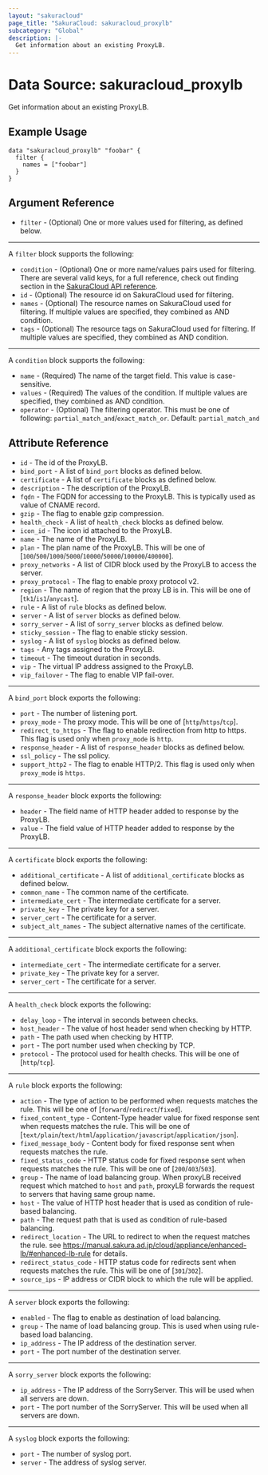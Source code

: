 ```yaml
---
layout: "sakuracloud"
page_title: "SakuraCloud: sakuracloud_proxylb"
subcategory: "Global"
description: |-
  Get information about an existing ProxyLB.
---
```


# Data Source: sakuracloud_proxylb

Get information about an existing ProxyLB.

## Example Usage

```hcl
data "sakuracloud_proxylb" "foobar" {
  filter {
    names = ["foobar"]
  }
}
```
## Argument Reference

* `filter` - (Optional) One or more values used for filtering, as defined below.

---

A `filter` block supports the following:

* `condition` - (Optional) One or more name/values pairs used for filtering. There are several valid keys, for a full reference, check out finding section in the [SakuraCloud API reference](https://developer.sakura.ad.jp/cloud/api/1.1/).
* `id` - (Optional) The resource id on SakuraCloud used for filtering.
* `names` - (Optional) The resource names on SakuraCloud used for filtering. If multiple values ​​are specified, they combined as AND condition.
* `tags` - (Optional) The resource tags on SakuraCloud used for filtering. If multiple values ​​are specified, they combined as AND condition.

---

A `condition` block supports the following:

* `name` - (Required) The name of the target field. This value is case-sensitive.
* `values` - (Required) The values of the condition. If multiple values ​​are specified, they combined as AND condition.
* `operator` - (Optional) The filtering operator. This must be one of following: `partial_match_and`/`exact_match_or`. Default: `partial_match_and`


## Attribute Reference

* `id` - The id of the ProxyLB.
* `bind_port` - A list of `bind_port` blocks as defined below.
* `certificate` - A list of `certificate` blocks as defined below.
* `description` - The description of the ProxyLB.
* `fqdn` - The FQDN for accessing to the ProxyLB. This is typically used as value of CNAME record.
* `gzip` - The flag to enable gzip compression.
* `health_check` - A list of `health_check` blocks as defined below.
* `icon_id` - The icon id attached to the ProxyLB.
* `name` - The name of the ProxyLB.
* `plan` - The plan name of the ProxyLB. This will be one of [`100`/`500`/`1000`/`5000`/`10000`/`50000`/`100000`/`400000`].
* `proxy_networks` - A list of CIDR block used by the ProxyLB to access the server.
* `proxy_protocol` - The flag to enable proxy protocol v2.
* `region` - The name of region that the proxy LB is in. This will be one of [`tk1`/`is1`/`anycast`].
* `rule` - A list of `rule` blocks as defined below.
* `server` - A list of `server` blocks as defined below.
* `sorry_server` - A list of `sorry_server` blocks as defined below.
* `sticky_session` - The flag to enable sticky session.
* `syslog` - A list of `syslog` blocks as defined below.
* `tags` - Any tags assigned to the ProxyLB.
* `timeout` - The timeout duration in seconds.
* `vip` - The virtual IP address assigned to the ProxyLB.
* `vip_failover` - The flag to enable VIP fail-over.


---

A `bind_port` block exports the following:

* `port` - The number of listening port.
* `proxy_mode` - The proxy mode. This will be one of [`http`/`https`/`tcp`].
* `redirect_to_https` - The flag to enable redirection from http to https. This flag is used only when `proxy_mode` is `http`.
* `response_header` - A list of `response_header` blocks as defined below.
* `ssl_policy` - The ssl policy.
* `support_http2` - The flag to enable HTTP/2. This flag is used only when `proxy_mode` is `https`.

---

A `response_header` block exports the following:

* `header` - The field name of HTTP header added to response by the ProxyLB.
* `value` - The field value of HTTP header added to response by the ProxyLB.

---

A `certificate` block exports the following:

* `additional_certificate` - A list of `additional_certificate` blocks as defined below.
* `common_name` - The common name of the certificate.
* `intermediate_cert` - The intermediate certificate for a server.
* `private_key` - The private key for a server.
* `server_cert` - The certificate for a server.
* `subject_alt_names` - The subject alternative names of the certificate.

---

A `additional_certificate` block exports the following:

* `intermediate_cert` - The intermediate certificate for a server.
* `private_key` - The private key for a server.
* `server_cert` - The certificate for a server.

---

A `health_check` block exports the following:

* `delay_loop` - The interval in seconds between checks.
* `host_header` - The value of host header send when checking by HTTP.
* `path` - The path used when checking by HTTP.
* `port` - The port number used when checking by TCP.
* `protocol` - The protocol used for health checks. This will be one of [`http`/`tcp`].

---

A `rule` block exports the following:

* `action` - The type of action to be performed when requests matches the rule. This will be one of [`forward`/`redirect`/`fixed`].
* `fixed_content_type` - Content-Type header value for fixed response sent when requests matches the rule. This will be one of [`text/plain`/`text/html`/`application/javascript`/`application/json`].
* `fixed_message_body` - Content body for fixed response sent when requests matches the rule.
* `fixed_status_code` - HTTP status code for fixed response sent when requests matches the rule. This will be one of [`200`/`403`/`503`].
* `group` - The name of load balancing group. When proxyLB received request which matched to `host` and `path`, proxyLB forwards the request to servers that having same group name.
* `host` - The value of HTTP host header that is used as condition of rule-based balancing.
* `path` - The request path that is used as condition of rule-based balancing.
* `redirect_location` - The URL to redirect to when the request matches the rule. see https://manual.sakura.ad.jp/cloud/appliance/enhanced-lb/#enhanced-lb-rule for details.
* `redirect_status_code` - HTTP status code for redirects sent when requests matches the rule. This will be one of [`301`/`302`].
* `source_ips` - IP address or CIDR block to which the rule will be applied.

---

A `server` block exports the following:

* `enabled` - The flag to enable as destination of load balancing.
* `group` - The name of load balancing group. This is used when using rule-based load balancing.
* `ip_address` - The IP address of the destination server.
* `port` - The port number of the destination server.

---

A `sorry_server` block exports the following:

* `ip_address` - The IP address of the SorryServer. This will be used when all servers are down.
* `port` - The port number of the SorryServer. This will be used when all servers are down.

---

A `syslog` block exports the following:

* `port` - The number of syslog port.
* `server` - The address of syslog server.
